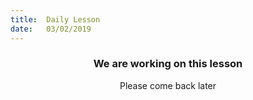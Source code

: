 ```yaml
---
title:  Daily Lesson
date:   03/02/2019
---
```


### <center>We are working on this lesson</center>
<center>Please come back later</center>